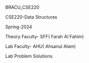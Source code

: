 BRACU_CSE220


CSE220-Data Structures


Spring-2024


Theory Faculty- SFF( Farah Al Fahim)


Lab Faculty- AHU( Ahsanul Alam)


Lab Problem Solutions
